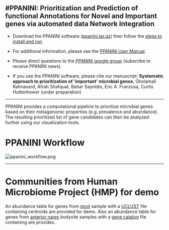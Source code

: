 #**PPANINI: Prioritization and Prediction of functional Annotations for Novel and Important genes via automated data Network Integration**
----

 * Download the PPANINI software ([ppanini.tar.gz](https://bitbucket.org/biobakery/ppanini/downloads/biobakery-ppanini-0.6.0.tar.gz)) then follow the [steps to install and run](https://bitbucket.org/biobakery/ppanini/).

 * For additional information, please see the [PPANINI User Manual](https://bitbucket.org/biobakery/ppanini/src/459f5754559787eced3bcd45d20a3841558c781b/doc/UserManual.md?at=default&fileviewer=file-view-default).

 * Please direct questions to the [PPANINI google group](https://groups.google.com/forum/#!forum/ppanini-users) (subscribe to receive PPANINI news).

 * If you use the PPANINI software, please cite our manuscript: **Systematic approach to prioritization of 'important' microbial genes**, Gholamali Rahnavard, Afrah Shafquat, Bahar Sayoldin, Eric A. Franzosa, Curtis Huttenhower (under preparation)
  	

----

PPANINI provides a computational pipeline to prioritize microbial genes based on their metagenomic properties (e.g. prevalence and abundance). The resulting prioritized list of gene candidates can then be analyzed further using our visualization tools.

# **PPANINI Workflow**
![ppanini_workflow.png](https://bitbucket.org/repo/rnag7z/images/994033213-ppanini_workflow.png)

------------------------------------------------------------------------------------------------------------------------------
# Communities from Human Microbiome Project (HMP) for demo
An abundance table for genes from [stool](stool_gene_centroids_table.txt) sample with a [UCLUST](https://www.dropbox.com/s/b8ufu3ryiyuo3ax/stool_gene_clusters.uc?dl=0) file containing centroids are provided for demo. Also an abundance table for genes from [anterior nares](https://www.dropbox.com/s/lnpef7hixuimm62/AN_gene_table.txt?dl=0)  bodysite samples with a [gene catalog](https://www.dropbox.com/s/2mohfte3lkplqsy/AN_centroids_for_clustering.fasta?dl=0) file containing are provides. 


